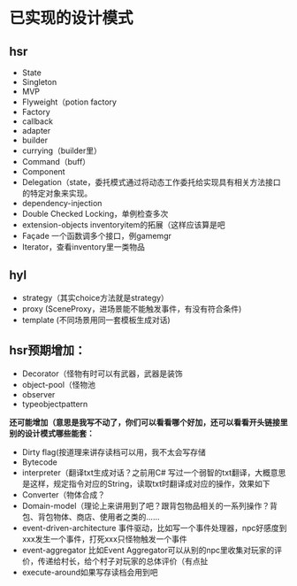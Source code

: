 # 已实现的设计模式
## hsr
- State
- Singleton
- MVP
- Flyweight（potion factory
- Factory
- callback
- adapter
- builder
- currying（builder里）
- Command（buff）
- Component
- Delegation（state，委托模式通过将动态工作委托给实现具有相关方法接口的特定对象来实现。
- dependency-injection
- Double Checked Locking，单例检查多次
- extension-objects inventoryitem的拓展（这样应该算是吧
- Façade 一个函数调多个接口，例gamemgr
- Iterator，查看inventory里一类物品

## hyl
- strategy（其实choice方法就是strategy）
- proxy (SceneProxy，进场景能不能触发事件，有没有符合条件)
- template (不同场景用同一套模板生成对话)

## hsr预期增加：
- Decorator（怪物有时可以有武器，武器是装饰
- object-pool（怪物池
- observer
- typeobjectpattern
  
**还可能增加（意思是我写不动了，你们可以看看哪个好加，还可以看看开头链接里别的设计模式哪些能套：**
- Dirty flag(按道理来讲存读档可以用，我不太会写存储
- Bytecode
- interpreter（翻译txt生成对话？之前用C# 写过一个弱智的txt翻译，大概意思是这样，规定指令对应的String，读取txt时翻译成对应的操作，效果如下 
 - Converter（物体合成？
- Domain-model（理论上来讲用到了吧？跟背包物品相关的一系列操作？背包、背包物体、商店、使用者之类的…… 
- event-driven-architecture 事件驱动，比如写一个事件处理器，npc好感度到xxx发生一个事件，打死xxx只怪物触发一个事件
- event-aggregator 比如Event Aggregator可以从别的npc里收集对玩家的评价，传递给村长，给个村子对玩家的总体评价（有点扯
- execute-around如果写存读档会用到吧
 

